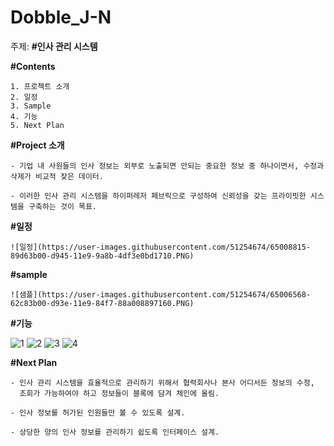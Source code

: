 # Dobble_J-N

주제: **#인사 관리 시스템**

**#Contents**
```
1. 프로젝트 소개
2. 일정
3. Sample
4. 기능
5. Next Plan
```
**#Project 소개**
```
- 기업 내 사원들의 인사 정보는 외부로 노출되면 안되는 중요한 정보 중 하나이면서, 수정과 삭제가 비교적 잦은 데이터.

- 이러한 인사 관리 시스템을 하이퍼레저 페브릭으로 구성하여 신뢰성을 갖는 프라이빗한 시스템을 구축하는 것이 목표.
```
**#일정**
```
![일정](https://user-images.githubusercontent.com/51254674/65008815-89d63b00-d945-11e9-9a8b-4df3e0bd1710.PNG)
```
**#sample**
```
![샘플](https://user-images.githubusercontent.com/51254674/65006568-62c83b00-d93e-11e9-84f7-88a008897160.PNG)
```
**#기능**

![1](https://user-images.githubusercontent.com/51254674/65006657-b76bb600-d93e-11e9-96de-bee227dd8657.PNG)
![2](https://user-images.githubusercontent.com/51254674/65006681-c8b4c280-d93e-11e9-8c8a-cd7935f66dc0.PNG)
![3](https://user-images.githubusercontent.com/51254674/65008471-724a8280-d944-11e9-8ecb-68695aa28fa2.PNG)
![4](https://user-images.githubusercontent.com/51254674/65008499-84c4bc00-d944-11e9-8511-a3b043e4f073.PNG)

**#Next Plan**
```
- 인사 관리 시스템을 효율적으로 관리하기 위해서 협력회사나 본사 어디서든 정보의 수정,
  조회가 가능하여야 하고 정보들이 블록에 담겨 체인에 올림.

- 인사 정보를 허가된 인원들만 볼 수 있도록 설계.

- 상당한 양의 인사 정보를 관리하기 쉽도록 인터페이스 설계.
```
